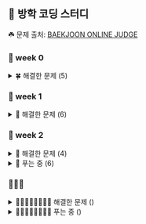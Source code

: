 ## 🌊 방학 코딩 스터디
☘️ 문제 출처: <A href = https://www.acmicpc.net/problemset> BAEKJOON ONLINE JUDGE </A>
### 🦔 week 0
<details>
<summary> 🍀 해결한 문제 (5)</summary>
 
- 1292:  🥉 I 쉽게 푸는 문제
 
- 2851:  🥉 I 슈퍼 마리오
  
- 2920:  🥉 II 음계
  
- 10250: 🥉 III ACM 호텔
  
- 31403: 🥉 IV A + B - C
</details>

### 🦔 week 1
<details>
<summary>🌿 해결한 문제 (6)</summary>
 
- 11057: 🥈 I 오르막 수
  
- 11726: 🥈 III 2×n 타일링
  
- 1213:  🥈 III 팰린드롬 만들기
  
- 1402:  🥈 V 아무래도이문제는A번난이도인것같다
  
- 1463:  🥈 III 1로 만들기
  
- 2748:  🥉 I 피보나치 수 2
</details> 

### 🦔 week 2
<details>
<summary>🌵 해결한 문제 (4)</summary>
 
- 11655: 🥉 I ROT13

- 1417:  🥈 V 국회의원 선거
  
- 1817:  🥈 V 짐 챙기는 숌
  
- 2870:  🥈 IV 수학숙제
</details>
<details>
<summary>🌵 푸는 중 (6)</summary>
 
- 9996: 🥈 III 한국이 그릴울 땐 서버에 접속하지
  
- 2002: 🥈 I 추월
- 11055: 🥈 II 가장 큰 증가하는 부분 수열
- 1010: 🥈 V 다리 놓기
- 9625: 🥈 V BABBA
- 9655: 🥈 V 돌게임
 </details>
 
### 🦔🦔🦔
<details>
<summary>🌴🥑🍐🍏🍈🥝🥔🥗 해결한 문제 () </summary>
</details>
<details>
<summary>🌴🥑🍐🍏🍈🥝🥔🥗 푸는 중 () </summary>
</details>
